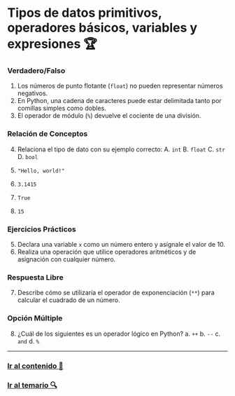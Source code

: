 # Tipos de datos primitivos, operadores básicos, variables y expresiones 🏆

### Verdadero/Falso
1. Los números de punto flotante (`float`) no pueden representar números negativos.
2. En Python, una cadena de caracteres puede estar delimitada tanto por comillas simples como dobles.
3. El operador de módulo (`%`) devuelve el cociente de una división.

### Relación de Conceptos
4. Relaciona el tipo de dato con su ejemplo correcto:
A. `int`
B. `float`
C. `str`
D. `bool`

1. `"Hello, world!"`
2. `3.1415`
3. `True`
4. `15`

### Ejercicios Prácticos
5. Declara una variable `x` como un número entero y asígnale el valor de 10.
6. Realiza una operación que utilice operadores aritméticos y de asignación con cualquier número.

### Respuesta Libre
7. Describe cómo se utilizaría el operador de exponenciación (`**`) para calcular el cuadrado de un número.

### Opción Múltiple
8. ¿Cuál de los siguientes es un operador lógico en Python?
    a. `++`
    b. `--`
    c. `and`
    d. `%`

---

### [Ir al contenido 📝](../../temario/01-fundamentos/tipos-de-datos-y-operaciones.md)

### [Ir al temario 🔍](../../readme.md)

